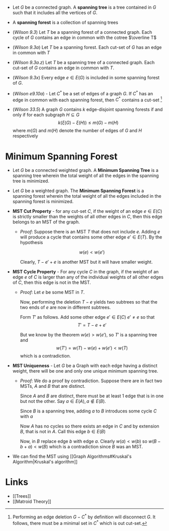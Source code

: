* Let $G$ be a connected graph. A **spanning tree** is a tree contained in $G$ such that it includes all the vertices of $G$.

* A **spanning forest** is a collection of spanning trees
* (*Wilson 9.3*) Let $T$ be a spanning forest of a connected graph. Each cycle of $G$ contains an edge in common with the cotree $\overline T$
* (*Wilson 9.3a*) Let $T$ be a spanning forest. Each cut-set of $G$ has an edge in common with $T$
* (*Wilson 9.3a.z*) Let $T$ be a spanning tree of a connected graph. Each cut-set of $G$ contains an edge in common with $T$.
* (*Wilson 9.3x*) Every edge $e\in E(G)$ is included in some spanning forest of $G$.
* (*Wilson e9.10a*) - Let $C^\ast$ be a set of edges of a graph $G$. If $C^\ast$ has an edge in common with each spanning forest, then $C^\ast$ contains a cut-set [^1]

[^1]: Performing an edge deletion $G-C^\ast$ by definition will disconnect $G$. It follows, there must be a minimal set in $C^\ast$ which is out cut-set.

* (*Wilson 33.5*) A graph $G$ contains $k$ edge-disjoint spanning forests if and only if for each subgraph $H\subseteq G$ 
  $$
  k\left(\xi(G)-\xi(H)\right)\le m(G)-m(H)
  $$
  where $m(G)$ and $m(H)$ denote the number of edges of $G$ and $H$ respectively

# Minimum Spanning Forest
* Let $G$ be a connected weighted graph. A **Minimum Spanning Tree** is a spanning tree wherein the total weight of all the edges in the spanning tree is minimized.

* Let $G$ be a weighted graph. The **Minimum Spanning Forest** is a spanning forest wherein the total weight of all the edges included in the spanning forest is minimized.

* **MST Cut Property** - for any cut-set $C$, if the weight of an edge $e\in E(C)$ is strictly smaller than the weights of all other edges in $C$, then this edge belongs to an MST of the graph.
	* *Proof*: Suppose there is an MST $T$ that does not include $e$. Adding $e$ will produce a cycle that contains some other edge $e'\in E(T)$. By the hypothesis
	  
	  $$
	  w(e) < w(e')
	  $$
	  
	  Clearly, $T-e'+e$ is another MST but it will have smaller weight.

* **MST Cycle Property** - For any cycle $C$ in the graph, if the weight of an edge $e$ of $C$ is larger than any of the individual weights of all other edges of $C$, then this edge is not in the MST.
	* *Proof*: Let $e$ be some MST in $T$. 
	  
	  Now, performing the deletion $T-e$ yields two subtrees so that the two ends of $e$ are now in different subtrees.
	  
	  Form $T'$ as follows. Add some other edge $e'\in E(C)$  $e'\ne e$ so that 
	  $$
	  T'=T-e+e'
	  $$
	  
	  But we know by the theorem $w(e)> w(e')$, so $T'$ is a spanning tree and 
	  $$
	  w(T')=w(T)-w(e)+w(e')<w(T)
	  $$
	  which is a contradiction.

* **MST Uniqueness** - Let $G$ be a Graph with each edge having a distinct weight, there will be one and only one unique minimum spanning tree.
	* *Proof*: We do a proof by contradiction. Suppose there are in fact two MSTs, $A$ and $B$ that are distinct.
	  
	  Since $A$ and $B$ are distinct, there must be at least 1 edge that is in one but not the other. Say $a\in E(A), a\notin E(B)$.
	  
	  Since $B$ is a spanning tree, adding $a$ to $B$ introduces some cycle $C$ with $a$
	  
	  Now $A$ has no cycles so there exists an edge in $C$ and by extension $B$, that is not in $A$. Call this edge $b\in E(B)$
	  
	  Now, in $B$ replace edge $b$ with edge $a$. Clearly $w(a)<w(b)$ so $w(B-b+a)<w(B)$ which is a contradiction since $B$ was an MST.

* We can find the MST using [[Graph Algorithms#Kruskal's Algorithm|Kruskal's algorithm]]
# Links
* [[Trees]]
* [[Matroid Theory]]